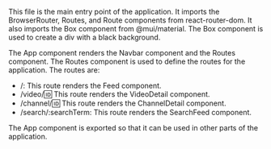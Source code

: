 This file is the main entry point of the application. It imports the BrowserRouter, Routes, and Route components from react-router-dom. It also imports the Box component from @mui/material. The Box component is used to create a div with a black background.

The App component renders the Navbar component and the Routes component. The Routes component is used to define the routes for the application. The routes are:

* /: This route renders the Feed component.
* /video/:id: This route renders the VideoDetail component.
* /channel/:id: This route renders the ChannelDetail component.
* /search/:searchTerm: This route renders the SearchFeed component.

The App component is exported so that it can be used in other parts of the application.